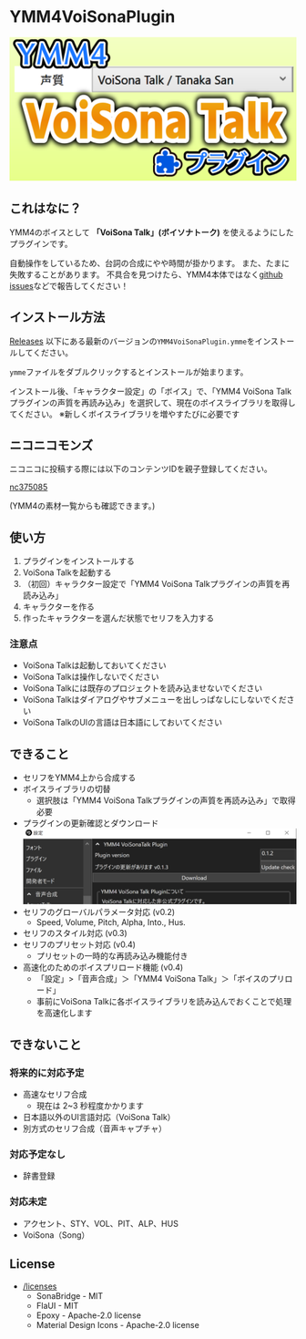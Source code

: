 # YMM4VoiSonaPlugin

![cover](https://github.com/InuInu2022/YMM4VoiSonaPlugin/blob/main/docs/images/ymm4voisonatalkpluginthum.png?raw=true)

## これはなに？

YMM4のボイスとして **「VoiSona Talk」(ボイソナトーク)** を使えるようにしたプラグインです。

自動操作をしているため、台詞の合成にやや時間が掛かります。
また、たまに失敗することがあります。
不具合を見つけたら、YMM4本体ではなく[github issues](https://github.com/InuInu2022/YMM4VoiSonaPlugin/issues)などで報告してください！

## インストール方法

[Releases](https://github.com/InuInu2022/YMM4VoiSonaPlugin/releases) 以下にある最新のバージョンの`YMM4VoiSonaPlugin.ymme`をインストールしてください。

`ymme`ファイルをダブルクリックするとインストールが始まります。

インストール後、「キャラクター設定」の「ボイス」で、「YMM4 VoiSona Talkプラグインの声質を再読み込み」を選択して、現在のボイスライブラリを取得してください。
※新しくボイスライブラリを増やすたびに必要です

## ニコニコモンズ

ニコニコに投稿する際には以下のコンテンツIDを親子登録してください。

[nc375085](https://commons.nicovideo.jp/works/nc375085)

(YMM4の素材一覧からも確認できます。)

## 使い方

1. プラグインをインストールする
2. VoiSona Talkを起動する
3. （初回）キャラクター設定で「YMM4 VoiSona Talkプラグインの声質を再読み込み」
4. キャラクターを作る
5. 作ったキャラクターを選んだ状態でセリフを入力する

### 注意点

- VoiSona Talkは起動しておいてください
- VoiSona Talkは操作しないでください
- VoiSona Talkには既存のプロジェクトを読み込ませないでください
- VoiSona Talkはダイアログやサブメニューを出しっぱなしにしないでください
- VoiSona TalkのUIの言語は日本語にしておいてください

## できること

- セリフをYMM4上から合成する
- ボイスライブラリの切替
  - 選択肢は「YMM4 VoiSona Talkプラグインの声質を再読み込み」で取得必要
- プラグインの更新確認とダウンロード
![ss](https://github.com/InuInu2022/YMM4VoiSonaPlugin/blob/main/docs/images/YMM4VoiSonaPlugin_download.png?raw=true)
- セリフのグローバルパラメータ対応 (v0.2)
  - Speed, Volume, Pitch, Alpha, Into., Hus.
- セリフのスタイル対応 (v0.3)
- セリフのプリセット対応 (v0.4)
  - プリセットの一時的な再読み込み機能付き
- 高速化のためのボイスプリロード機能 (v0.4)
  - 「設定」>「音声合成」＞「YMM4 VoiSona Talk」＞「ボイスのプリロード」
  - 事前にVoiSona Talkに各ボイスライブラリを読み込んでおくことで処理を高速化します

## できないこと

### 将来的に対応予定

- 高速なセリフ合成
  - 現在は 2~3 秒程度かかります
- 日本語以外のUI言語対応（VoiSona Talk）
- 別方式のセリフ合成（音声キャプチャ）

### 対応予定なし

- 辞書登録

### 対応未定

- アクセント、STY、VOL、PIT、ALP、HUS
- VoiSona（Song）

## License

- [/licenses](./licenses/)
  - SonaBridge - MIT
  - FlaUI - MIT
  - Epoxy - Apache-2.0 license
  - Material Design Icons - Apache-2.0 license
